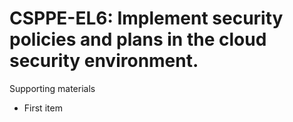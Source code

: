 # CSPPE-EL6:  	Implement security policies and plans in the cloud security environment.	 

Supporting materials

* First item